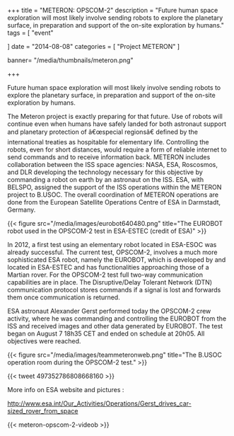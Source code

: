 +++
title = "METERON: OPSCOM-2"
description = "Future human space exploration will most likely involve sending robots to explore the planetary surface, in preparation and support of the on-site exploration by humans."
tags = [
    "event"
  
]
date = "2014-08-08"
categories = [
   "Project METERON"
]

banner= "/media/thumbnails/meteron.png"


+++


Future human space exploration will most likely involve sending robots to explore the planetary surface, in preparation and support of the on-site exploration by humans.

The Meteron project is exactly preparing for that future. Use of robots will continue even when humans have safely landed for both astronaut support and planetary protection of â€œspecial regionsâ€ defined by the international treaties as hospitable for elementary life. Controlling the robots, even for short distances, would require a form of reliable internet to send commands and to receive information back. METERON includes collaboration between the ISS space agencies: NASA, ESA, Roscosmos, and DLR developing the technology necessary for this objective by commanding a robot on earth by an astronaut on the ISS. ESA, with BELSPO, assigned the support of the ISS operations within the METERON project to B.USOC. The overall coordination of METERON operations are done from the European Satellite Operations Centre of ESA in Darmstadt, Germany.

{{< figure src="/media/images/eurobot640480.png" title="The EUROBOT robot used in the OPSCOM-2 test in ESA-ESTEC (credit of ESA)" >}}

In 2012, a first test using an elementary robot located in ESA-ESOC was already successful. The current test, OPSCOM-2, involves a much more sophisticated ESA robot, namely the EUROBOT, which is developed by and located in ESA-ESTEC and has functionalities approaching those of a Martian rover. For the OPSCOM-2 test full two-way communication capabilities are in place. The Disruptive/Delay Tolerant Network (DTN) communication protocol stores commands if a signal is lost and forwards them once communication is returned.

ESA astronaut Alexander Gerst performed today the OPSCOM-2 crew activity, where he was commanding and controlling the EUROBOT from the ISS and received images and other data generated by EUROBOT. The test began on August 7 18h35 CET and ended on schedule at 20h05. All objectives were reached.


{{< figure src="/media/images/teammeteronweb.png" title="The B.USOC operation room during the OPSCOM-2 test." >}}

{{< tweet 497352786808668160 >}}

More info on ESA website and pictures :

http://www.esa.int/Our_Activities/Operations/Gerst_drives_car-sized_rover_from_space

{{< meteron-opscom-2-videob >}}







